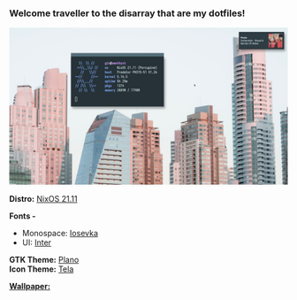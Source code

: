 ### Welcome traveller to the disarray that are my dotfiles!

![My rice!](./rice.png "My rice!")


**Distro:** [NixOS 21.11](https://nixos.org/)  

**Fonts -**   
- Monospace: [Iosevka](https://github.com/be5invis/Iosevka)  
- UI: [Inter](https://github.com/rsms/inter)  

**GTK Theme:** [Plano](https://github.com/lassekongo83/plano-theme)   
**Icon Theme:** [Tela](https://github.com/vinceliuice/Tela-icon-theme)

[**Wallpaper:**](https://unsplash.com/photos/-wwRgAQxOgw)

